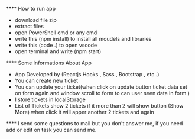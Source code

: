 
**** How to run app

* download file zip
* extract files 
* open PowerShell cmd or any cmd 
* write this (npm install) to install all moudels and libraries 
* write this (code .) to open vscode
* open terminal and write (npm start) 

**** Some Informations About App 

* App Developed by (Reactjs Hooks , Sass , Bootstrap , etc..)
* You can create new ticket 
* You can update your ticket(when click on update button  ticket data set on form again and window scroll to form to can user seen data in form )
* I store tickets in localStorage 
* List of Tickets show 2 tickets if it more than 2 will show button (Show More) when click it will apper another 2 tickets and again 

**** I send some questions to mail but you don't answer me, if you need add or edit on task you can send me. 



